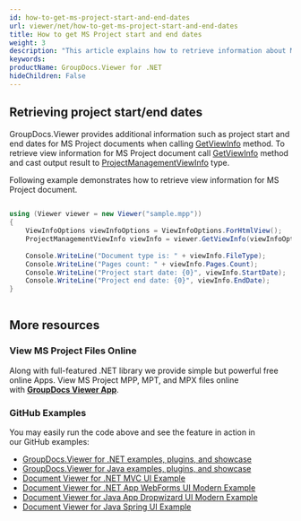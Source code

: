 ```yaml
---
id: how-to-get-ms-project-start-and-end-dates
url: viewer/net/how-to-get-ms-project-start-and-end-dates
title: How to get MS Project start and end dates
weight: 3
description: "This article explains how to retrieve information about MS Project Documents into tiles with GroupDocs.Viewer within your .NET applications."
keywords: 
productName: GroupDocs.Viewer for .NET
hideChildren: False
---
```

## Retrieving project start/end dates 

GroupDocs.Viewer provides additional information such as project start and end dates for MS Project documents when calling [GetViewInfo](https://apireference.groupdocs.com/net/viewer/groupdocs.viewer/viewer/methods/getviewinfo) method. To retrieve view information for MS Project document call [GetViewInfo](https://apireference.groupdocs.com/net/viewer/groupdocs.viewer/viewer/methods/getviewinfo) method and cast output result to [ProjectManagementViewInfo](https://apireference.groupdocs.com/net/viewer/groupdocs.viewer.results/projectmanagementviewinfo) type.

Following example demonstrates how to retrieve view information for MS Project document.

```csharp
     
using (Viewer viewer = new Viewer("sample.mpp"))
{
    ViewInfoOptions viewInfoOptions = ViewInfoOptions.ForHtmlView();
    ProjectManagementViewInfo viewInfo = viewer.GetViewInfo(viewInfoOptions) as ProjectManagementViewInfo;
 
    Console.WriteLine("Document type is: " + viewInfo.FileType);
    Console.WriteLine("Pages count: " + viewInfo.Pages.Count);
    Console.WriteLine("Project start date: {0}", viewInfo.StartDate);
    Console.WriteLine("Project end date: {0}", viewInfo.EndDate); 
}   
      

```

## More resources

### View MS Project Files Online

Along with full-featured .NET library we provide simple but powerful free online Apps.
View MS Project MPP, MPT, and MPX files online with **[GroupDocs Viewer App](https://products.groupdocs.app/viewer/project)**.

### GitHub Examples

You may easily run the code above and see the feature in action in our GitHub examples:

* [GroupDocs.Viewer for .NET examples, plugins, and showcase](https://github.com/groupdocs-viewer/GroupDocs.Viewer-for-.NET)
* [GroupDocs.Viewer for Java examples, plugins, and showcase](https://github.com/groupdocs-viewer/GroupDocs.Viewer-for-Java)
* [Document Viewer for .NET MVC UI Example](https://github.com/groupdocs-viewer/GroupDocs.Viewer-for-.NET-MVC)
* [Document Viewer for .NET App WebForms UI Modern Example](https://github.com/groupdocs-viewer/GroupDocs.Viewer-for-.NET-WebForms)
* [Document Viewer for Java App Dropwizard UI Modern Example](https://github.com/groupdocs-viewer/GroupDocs.Viewer-for-Java-Dropwizard)
* [Document Viewer for Java Spring UI Example](https://github.com/groupdocs-viewer/GroupDocs.Viewer-for-Java-Spring)